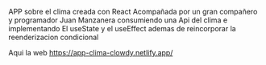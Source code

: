 APP sobre el clima creada con React 
Acompañada por un gran compañero y programador Juan Manzanera
consumiendo una Api del clima e implementando El useState y el useEffect ademas de reincorporar la reenderizacion condicional

Aqui la web
https://app-clima-clowdy.netlify.app/
